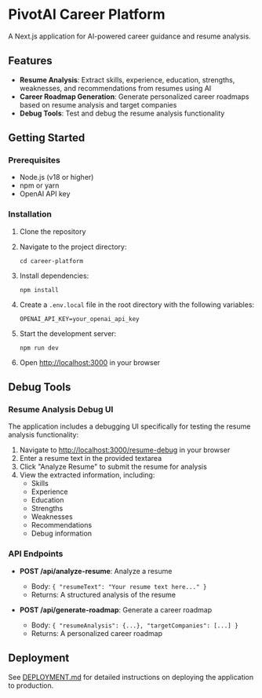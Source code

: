 # PivotAI Career Platform

A Next.js application for AI-powered career guidance and resume analysis.

## Features

- **Resume Analysis**: Extract skills, experience, education, strengths, weaknesses, and recommendations from resumes using AI
- **Career Roadmap Generation**: Generate personalized career roadmaps based on resume analysis and target companies
- **Debug Tools**: Test and debug the resume analysis functionality

## Getting Started

### Prerequisites

- Node.js (v18 or higher)
- npm or yarn
- OpenAI API key

### Installation

1. Clone the repository

2. Navigate to the project directory:
   ```
   cd career-platform
   ```

3. Install dependencies:
   ```
   npm install
   ```

4. Create a `.env.local` file in the root directory with the following variables:
   ```
   OPENAI_API_KEY=your_openai_api_key
   ```

5. Start the development server:
   ```
   npm run dev
   ```

6. Open [http://localhost:3000](http://localhost:3000) in your browser

## Debug Tools

### Resume Analysis Debug UI

The application includes a debugging UI specifically for testing the resume analysis functionality:

1. Navigate to [http://localhost:3000/resume-debug](http://localhost:3000/resume-debug) in your browser
2. Enter a resume text in the provided textarea
3. Click "Analyze Resume" to submit the resume for analysis
4. View the extracted information, including:
   - Skills
   - Experience
   - Education
   - Strengths
   - Weaknesses
   - Recommendations
   - Debug information

### API Endpoints

- **POST /api/analyze-resume**: Analyze a resume
  - Body: `{ "resumeText": "Your resume text here..." }`
  - Returns: A structured analysis of the resume

- **POST /api/generate-roadmap**: Generate a career roadmap
  - Body: `{ "resumeAnalysis": {...}, "targetCompanies": [...] }`
  - Returns: A personalized career roadmap

## Deployment

See [DEPLOYMENT.md](./DEPLOYMENT.md) for detailed instructions on deploying the application to production. 